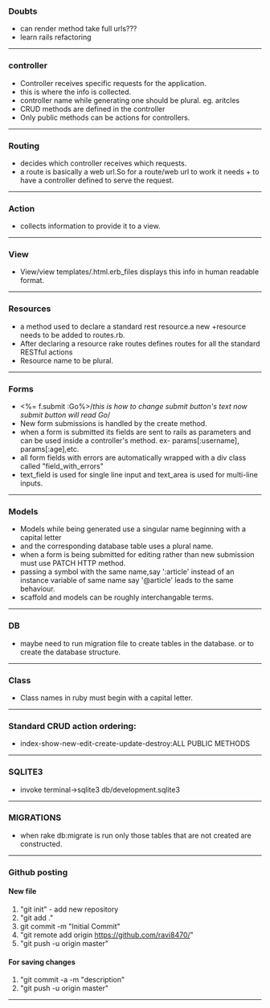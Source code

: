 ### Doubts
+ can render method take full urls???  
+ learn rails refactoring  
 ***
### controller 
+ Controller receives specific requests for the application.  
+ this is where the info is collected.  
+ controller name while generating one should be plural. eg. aritcles  
+ CRUD methods are defined in the controller  
+ Only public methods can be actions for controllers.  
 ***
### Routing 
+ decides which controller receives which requests.
+ a route is basically a web url.So for a route/web url to work it needs + to have a controller defined to serve the request.
 ***
### Action 
+ collects information to provide it to a view.
 ***
### View
+ View/view templates/.html.erb_files displays this info in human readable format.
 ***

### Resources
+ a method used to declare a standard rest resource.a new +resource needs to be added to routes.rb.
+ After declaring a resource rake routes defines routes for all the standard RESTful actions
+ Resource name to be plural.
 ***
### Forms
+ <%= f.submit :Go%>/*this is how to change submit button's text now submit button will read Go*/
+ New form submissions is handled by the create method.
+ when a form is submitted its fields are sent to rails as parameters and can be used inside a controller's method. 
ex- params[:username], params[:age],etc.
+ all form fields with errors are automatically wrapped with a div class called "field_with_errors"
+ text_field is used for single line input and text_area is used for multi-line inputs.
 ***
### Models
+ Models while being generated use a singular name beginning with a capital letter
+ and the corresponding database table uses a plural name.
+ when a form is being submitted for editing rather than new submission must use PATCH HTTP method.
+ passing a symbol with the same name,say ':article' instead of an instance variable of same name say '@article' leads to the same behaviour.
+ scaffold and models can be roughly interchangable terms.
 ***
### DB
+ maybe need to run migration file to create tables in the database. or to create the database structure.
 ***
### Class
+ Class names in ruby must begin with a capital letter.
 ***
### Standard CRUD action ordering: 
+ index-show-new-edit-create-update-destroy:ALL PUBLIC METHODS
 ***
### SQLITE3
+ invoke terminal->sqlite3 db/development.sqlite3
 ***
### MIGRATIONS
+ when rake db:migrate is run only those tables that are not created are constructed.
 ***
### Github posting
#### New file
1. "git init" - add new repository  
2. "git add ."  
3. git commit -m "Initial Commit"
4. "git remote add origin https://github.com/ravi8470/<filename>"
5. "git push -u origin master"
#### For saving changes
1. "git commit -a -m "description"
2. "git push -u origin master"
 ***
